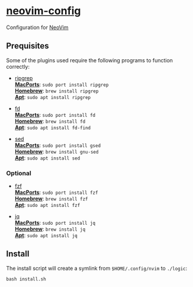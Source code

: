 # [neovim-config](https://neovim.io/doc/user/lua.html)

Configuration for [NeoVim](https://neovim.io) 

## Prequisites

Some of the plugins used require the following programs to function correctly:

- [ripgrep](https://github.com/BurntSushi/ripgrep)  
**[MacPorts](https://ports.macports.org/port/ripgrep/)**: `sudo port install ripgrep`  
**[Homebrew](https://formulae.brew.sh/formula/ripgrep)**: `brew install ripgrep`  
**[Apt](https://packages.debian.org/sid/ripgrep)**: `sudo apt install ripgrep`  

- [fd](https://github.com/sharkdp/fd)  
**[MacPorts](https://ports.macports.org/port/fd/)**: `sudo port install fd`  
**[Homebrew](https://formulae.brew.sh/formula/fd)**: `brew install fd`  
**[Apt](https://packages.debian.org/sid/fd-find)**: `sudo apt install fd-find`  

- [sed](https://www.gnu.org/software/sed/)  
**[MacPorts](https://ports.macports.org/port/gsed/)**: `sudo port install gsed`  
**[Homebrew](https://formulae.brew.sh/formula/gnu-sed)**: `brew install gnu-sed`  
**[Apt](https://packages.debian.org/sid/sed)**: `sudo apt install sed`  

### Optional

- [fzf](https://github.com/junegunn/fzf)  
**[MacPorts]()**: `sudo port install fzf`  
**[Homebrew]()**: `brew install fzf`  
**[Apt]()**: `sudo apt install fzf`  

- [jq](https://jqlang.github.io/jq/)  
**[MacPorts]()**: `sudo port install jq`  
**[Homebrew]()**: `brew install jq`  
**[Apt]()**: `sudo apt install jq`  

## Install

The install script will create a symlink from `$HOME/.config/nvim` to `./logic`:
``` 
bash install.sh
```

